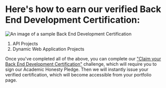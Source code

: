 # Here's how to earn our verified Back End Development Certification:

![An image of a sample Back End Development Certification](http://i.imgur.com/oxFYeWd.png?1)

1. API Projects
2. Dynamic Web Application Projects

Once you've completed all of the above, you can complete our ["Claim your Back End Development Certification"](http://www.freecodecamp.com/challenges/claim-your-back-end-development-certificate) challenge, which will require you to sign our Academic Honesty Pledge. Then we will instantly issue your verified certification, which will become accessible from your portfolio page.
